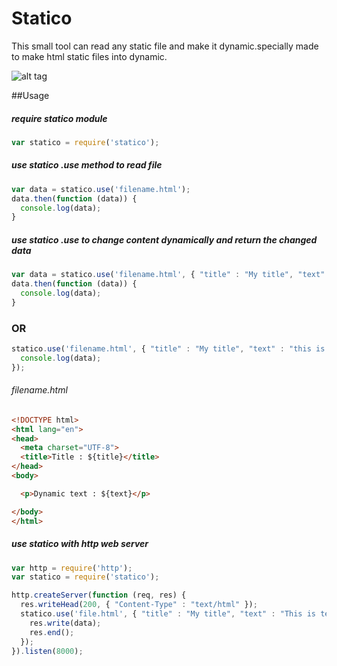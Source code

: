 # Statico
This small tool can read any static file and make it dynamic.specially made to make html static files into dynamic.

![alt tag](http://s1.postimg.org/ke2moiwq7/statico.png)

##Usage

##### require statico module

```javascript
var statico = require('statico');
```

##### use statico .use method to read file

```javascript
var data = statico.use('filename.html');
data.then(function (data)) {
  console.log(data);
}
```

##### use statico .use to change content dynamically and return the changed data

```javascript
var data = statico.use('filename.html', { "title" : "My title", "text" : "this is the text" });
data.then(function (data)) {
  console.log(data);
}
```

### OR

```javascript
statico.use('filename.html', { "title" : "My title", "text" : "this is the text" }, function (data) {
  console.log(data);
});
```

###### filename.html

```html
<!DOCTYPE html>
<html lang="en">
<head>
  <meta charset="UTF-8">
  <title>Title : ${title}</title>
</head>
<body>

  <p>Dynamic text : ${text}</p>

</body>
</html>
```

##### use statico with http web server

```javascript
var http = require('http');
var statico = require('statico');

http.createServer(function (req, res) {
  res.writeHead(200, { "Content-Type" : "text/html" });
  statico.use('file.html', { "title" : "My title", "text" : "This is text" }, function (data) {
    res.write(data);
    res.end();
  });
}).listen(8000);
```
